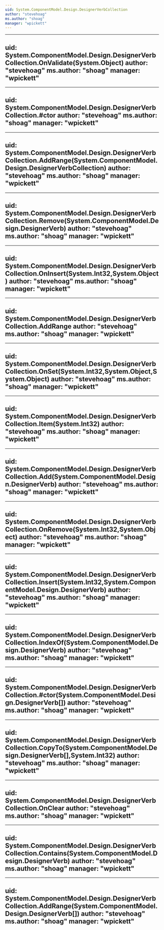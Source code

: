 ```yaml
---
uid: System.ComponentModel.Design.DesignerVerbCollection
author: "stevehoag"
ms.author: "shoag"
manager: "wpickett"
---
```


---
uid: System.ComponentModel.Design.DesignerVerbCollection.OnValidate(System.Object)
author: "stevehoag"
ms.author: "shoag"
manager: "wpickett"
---

---
uid: System.ComponentModel.Design.DesignerVerbCollection.#ctor
author: "stevehoag"
ms.author: "shoag"
manager: "wpickett"
---

---
uid: System.ComponentModel.Design.DesignerVerbCollection.AddRange(System.ComponentModel.Design.DesignerVerbCollection)
author: "stevehoag"
ms.author: "shoag"
manager: "wpickett"
---

---
uid: System.ComponentModel.Design.DesignerVerbCollection.Remove(System.ComponentModel.Design.DesignerVerb)
author: "stevehoag"
ms.author: "shoag"
manager: "wpickett"
---

---
uid: System.ComponentModel.Design.DesignerVerbCollection.OnInsert(System.Int32,System.Object)
author: "stevehoag"
ms.author: "shoag"
manager: "wpickett"
---

---
uid: System.ComponentModel.Design.DesignerVerbCollection.AddRange
author: "stevehoag"
ms.author: "shoag"
manager: "wpickett"
---

---
uid: System.ComponentModel.Design.DesignerVerbCollection.OnSet(System.Int32,System.Object,System.Object)
author: "stevehoag"
ms.author: "shoag"
manager: "wpickett"
---

---
uid: System.ComponentModel.Design.DesignerVerbCollection.Item(System.Int32)
author: "stevehoag"
ms.author: "shoag"
manager: "wpickett"
---

---
uid: System.ComponentModel.Design.DesignerVerbCollection.Add(System.ComponentModel.Design.DesignerVerb)
author: "stevehoag"
ms.author: "shoag"
manager: "wpickett"
---

---
uid: System.ComponentModel.Design.DesignerVerbCollection.OnRemove(System.Int32,System.Object)
author: "stevehoag"
ms.author: "shoag"
manager: "wpickett"
---

---
uid: System.ComponentModel.Design.DesignerVerbCollection.Insert(System.Int32,System.ComponentModel.Design.DesignerVerb)
author: "stevehoag"
ms.author: "shoag"
manager: "wpickett"
---

---
uid: System.ComponentModel.Design.DesignerVerbCollection.IndexOf(System.ComponentModel.Design.DesignerVerb)
author: "stevehoag"
ms.author: "shoag"
manager: "wpickett"
---

---
uid: System.ComponentModel.Design.DesignerVerbCollection.#ctor(System.ComponentModel.Design.DesignerVerb[])
author: "stevehoag"
ms.author: "shoag"
manager: "wpickett"
---

---
uid: System.ComponentModel.Design.DesignerVerbCollection.CopyTo(System.ComponentModel.Design.DesignerVerb[],System.Int32)
author: "stevehoag"
ms.author: "shoag"
manager: "wpickett"
---

---
uid: System.ComponentModel.Design.DesignerVerbCollection.OnClear
author: "stevehoag"
ms.author: "shoag"
manager: "wpickett"
---

---
uid: System.ComponentModel.Design.DesignerVerbCollection.Contains(System.ComponentModel.Design.DesignerVerb)
author: "stevehoag"
ms.author: "shoag"
manager: "wpickett"
---

---
uid: System.ComponentModel.Design.DesignerVerbCollection.AddRange(System.ComponentModel.Design.DesignerVerb[])
author: "stevehoag"
ms.author: "shoag"
manager: "wpickett"
---
